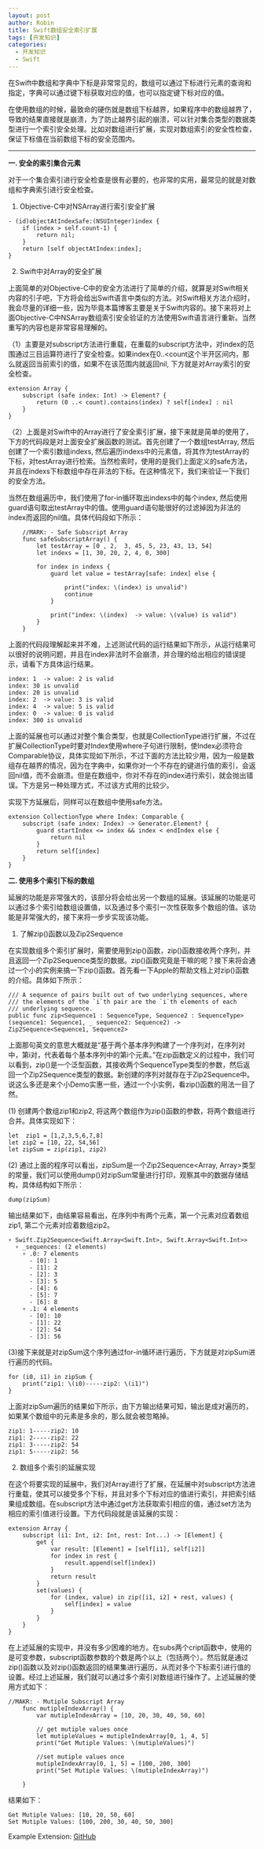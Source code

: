 ```yaml
---
layout: post
author: Robin
title: Swift数组安全索引扩展
tags: [开发知识]
categories:
  - 开发知识
  - Swift
--- 
```



在Swift中数组和字典中下标是非常常见的，数组可以通过下标进行元素的查询和指定，字典可以通过键下标获取对应的值，也可以指定键下标对应的值。

在使用数组的时候，最致命的硬伤就是数组下标越界，如果程序中的数组越界了，导致的结果直接就是崩溃，为了防止越界引起的崩溃，可以针对集合类型的数据类型进行一个索引安全处理。比如对数组进行扩展，实现对数组索引的安全性检查，保证下标值在当前数组下标的安全范围内。

****

**一. 安全的索引集合元素**

对于一个集合索引进行安全检查是很有必要的，也非常的实用，最常见的就是对数组和字典索引进行安全检查。

1. Objective-C中对NSArray进行索引安全扩展

```
- (id)objectAtIndexSafe:(NSUInteger)index {
    if (index > self.count-1) {
        return nil;
    }
    return [self objectAtIndex:index];
}
```

2. Swift中对Array的安全扩展

上面简单的对Objective-C中的安全方法进行了简单的介绍，就算是对Swift相关内容的引子吧，下方将会给出Swift语言中类似的方法。对Swift相关方法介绍时，我会尽量的详细一些，因为毕竟本篇博客主要是关于Swift内容的。接下来将对上面Objective-C中NSArray数组索引安全验证的方法使用Swift语言进行重新。当然重写的内容也是非常容易理解的。

（1）主要是对subscript方法进行重载，在重载的subscript方法中，对index的范围通过三目运算符进行了安全检查。如果index在0..<count这个半开区间内，那么就返回当前索引的值，如果不在该范围内就返回nil, 下方就是对Array索引的安全检查。

```
extension Array {
    subscript (safe index: Int) -> Element? {
        return (0 ..< count).contains(index) ? self[index] : nil
    }
}
```

（2）上面是对Swift中的Array进行了安全索引扩展，接下来就是简单的使用了，下方的代码段是对上面安全扩展函数的测试。首先创建了一个数组testArray, 然后创建了一个索引数组indexs, 然后遍历indexs中的元素值，将其作为testArray的下标，对testArray进行检索。当然检索时，使用的是我们上面定义的safe方法，并且在indexs下标数组中存在非法的下标。在这种情况下，我们来验证一下我们的安全方法。

当然在数组遍历中，我们使用了for-in循环取出indexs中的每个index, 然后使用guard语句取出testArray中的值。使用guard语句能很好的过滤掉因为非法的index而返回的nil值。具体代码段如下所示：

```
    //MARK: - Safe Subscript Array
    func safeSubscriptArray() {
        let testArray = [0 , 2,  3, 45, 5, 23, 43, 13, 54]
        let indexs = [1, 30, 20, 2, 4, 0, 300]
        
        for index in indexs {
            guard let value = testArray[safe: index] else {
                
                print("index: \(index) is unvalid")
                continue
            }
            
            print("index: \(index)  -> value: \(value) is valid")
        }
    }
```

上面的代码段理解起来并不难，上述测试代码的运行结果如下所示，从运行结果可以很好的说明问题，并且在index非法时不会崩溃，并合理的给出相应的错误提示，请看下方具体运行结果。

```
index: 1  -> value: 2 is valid
index: 30 is unvalid
index: 20 is unvalid
index: 2  -> value: 3 is valid
index: 4  -> value: 5 is valid
index: 0  -> value: 0 is valid
index: 300 is unvalid

```

上面的延展也可以通过对整个集合类型，也就是CollectionType进行扩展，不过在扩展CollectionType时要对Index使用where子句进行限制，使Index必须符合Comparable协议，具体实现如下所示，不过下面的方法比较少用，因为一般是数组存在越界的情况，因为在字典中，如果你对一个不存在的键进行值的索引，会返回nil值，而不会崩溃。但是在数组中，你对不存在的index进行索引，就会抛出错误。下方是另一种处理方式，不过该方式用的比较少。

实现下方延展后，同样可以在数组中使用safe方法。

```
extension CollectionType where Index: Comparable {
    subscript (safe index: Index) -> Generator.Element? {
        guard startIndex <= index && index < endIndex else {
            return nil
        }
        return self[index]
    }
}
```


**二. 使用多个索引下标的数组**

延展的功能是非常强大的，该部分将会给出另一个数组的延展。该延展的功能是可以通过多个索引给数组设置值，以及通过多个索引一次性获取多个数组的值。该功能是非常强大的，接下来将一步步实现该功能。

1. 了解zip()函数以及Zip2Sequence

在实现数组多个索引扩展时，需要使用到zip()函数，zip()函数接收两个序列，并且返回一个Zip2Sequence类型的数据。zip()函数究竟是干嘛的呢？接下来将会通过一个小的实例来搞一下zip()函数。首先看一下Apple的帮助文档上对zip()函数的介绍。具体如下所示：

```
/// A sequence of pairs built out of two underlying sequences, where
/// the elements of the `i`th pair are the `i`th elements of each
/// underlying sequence.
public func zip<Sequence1 : SequenceType, Sequence2 : SequenceType>(sequence1: Sequence1, _ sequence2: Sequence2) -> Zip2Sequence<Sequence1, Sequence2>
```

上面那句英文的意思大概就是“基于两个基本序列构建了一个序列对，在序列对中，第i对，代表着每个基本序列中的第i个元素。”在zip函数定义的过程中，我们可以看到，zip()是一个泛型函数，其接收两个SequenceType类型的参数，然后返回一个Zip2Sequence类型的数据。新创建的序列对就存在于Zip2Sequence中。说这么多还是来个小Demo实惠一些，通过一个小实例，看zip()函数的用法一目了然。

(1) 创建两个数组zip1和zip2, 将这两个数组作为zip()函数的参数，将两个数组进行合并。具体实现如下：

```
let  zip1 = [1,2,3,5,6,7,8]
let zip2 = [10, 22, 54,56]
let zipSum = zip(zip1, zip2)
```

(2) 通过上面的程序可以看出，zipSum是一个Zip2Sequence<Array<Int>, Array<Int>>类型的常量，我们可以使用dump()对zipSum常量进行打印，观察其中的数据存储结构，具体结构如下所示：

```
dump(zipSum)
```

输出结果如下，由结果容易看出，在序列中有两个元素，第一个元素对应着数组zip1, 第二个元素对应着数组zip2。 

```
▿ Swift.Zip2Sequence<Swift.Array<Swift.Int>, Swift.Array<Swift.Int>>
  ▿ _sequences: (2 elements)
    ▿ .0: 7 elements
      - [0]: 1
      - [1]: 2
      - [2]: 3
      - [3]: 5
      - [4]: 6
      - [5]: 7
      - [6]: 8
    ▿ .1: 4 elements
      - [0]: 10
      - [1]: 22
      - [2]: 54
      - [3]: 56
```

(3)接下来就是对zipSum这个序列通过for-in循环进行遍历，下方就是对zipSum进行遍历的代码。

```
for (i0, i1) in zipSum {
    print("zip1: \(i0)-----zip2: \(i1)")
}
```

上面对zipSum遍历的结果如下所示，由下方输出结果可知，输出是成对遍历的，如果某个数组中的元素是多余的，那么就会被忽略掉。

```
zip1: 1-----zip2: 10
zip1: 2-----zip2: 22
zip1: 3-----zip2: 54
zip1: 5-----zip2: 56
```

2. 数组多个索引的延展实现

在这个将要实现的延展中，我们对Array进行了扩展，在延展中对subscript方法进行重载，使其可以接受多个下标，并且对多个下标对应的值进行索引，并把索引结果组成数组。在subscript方法中通过get方法获取索引相应的值，通过set方法为相应的索引值进行设置。下方代码段就是该延展的实现：

```
extension Array {
    subscript (i1: Int, i2: Int, rest: Int...) -> [Element] {
        get {
            var result: [Element] = [self[i1], self[i2]]
            for index in rest {
                result.append(self[index])
            }
            return result
        }
        set(values) {
            for (index, value) in zip([i1, i2] + rest, values) {
                self[index] = value
            }
        }
    }
}
```

在上述延展的实现中，并没有多少困难的地方。在subs两个cript函数中，使用的是可变参数，subscript函数参数的个数是两个以上（包括两个）。然后就是通过zip()函数以及对zip()函数返回的结果集进行遍历，从而对多个下标索引进行值的设置。经过上述延展，我们就可以通过多个索引对数组进行操作了。上述延展的使用方式如下：　

```
//MAKR: - Mutiple Subscript Array 
    func mutipleIndexArray() {
        var mutipleIndexArray = [10, 20, 30, 40, 50, 60]
        
        // get mutiple values once
        let mutipleValues = mutipleIndexArray[0, 1, 4, 5]
        print("Get Mutiple Values: \(mutipleValues)")
        
        //set mutiple values once
        mutipleIndexArray[0, 1, 5] = [100, 200, 300]
        print("Set Mutiple Values: \(mutipleIndexArray)")
        
    }
```

结果如下：

```
Get Mutiple Values: [10, 20, 50, 60]
Set Mutiple Values: [100, 200, 30, 40, 50, 300]
```

Example Extension: [GitHub](https://github.com/RobinChao/Swift-Extension)